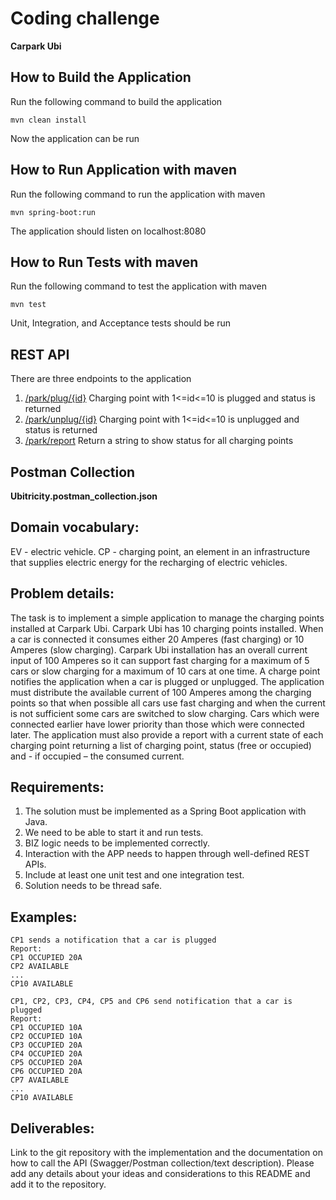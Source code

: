 # Coding challenge
**Carpark Ubi**

## How to Build the Application
Run the following command to build the application
```
mvn clean install
```
Now the application can be run

## How to Run Application with maven
Run the following command to run the application with maven
```
mvn spring-boot:run
```
The application should listen on localhost:8080

## How to Run Tests with maven
Run the following command to test the application with maven
```
mvn test
```
Unit, Integration, and Acceptance tests should be run

## REST API
There are three endpoints to the application
1. [/park/plug/{id}](http://localhost:8080/park/plug/{id})
   Charging point with 1<=id<=10 is plugged and status is returned
2. [/park/unplug/{id}](http://localhost:8080/park/unplug/{id})
   Charging point with 1<=id<=10 is unplugged and status is returned
3. [/park/report](http://localhost:8080/park/report)
   Return a string to show status for all charging points

## Postman Collection
**Ubitricity.postman_collection.json**

## Domain vocabulary:
EV - electric vehicle.
CP - charging point, an element in an infrastructure that supplies electric energy for the recharging of electric vehicles.

## Problem details:
The task is to implement a simple application to manage the charging points installed at Carpark Ubi.
Carpark Ubi has 10 charging points installed. When a car is connected it consumes either 20 Amperes (fast charging) or 10 Amperes (slow charging).
Carpark Ubi installation has an overall current input of 100 Amperes so it can support fast charging for a maximum of 5 cars or slow charging for a maximum of 10 cars at one time.
A charge point notifies the application when a car is plugged or unplugged.
The application must distribute the available current of 100 Amperes among the charging points so that when possible all cars use fast charging and when the current is not sufficient some cars are switched to slow charging.
Cars which were connected earlier have lower priority than those which were connected later.
The application must also provide a report with a current state of each charging point returning a list of charging point, status (free or occupied) and - if occupied – the consumed current.

## Requirements:
1. The solution must be implemented as a Spring Boot application with Java.
2. We need to be able to start it and run tests.
3. BIZ logic needs to be implemented correctly.
4. Interaction with the APP needs to happen through well-defined REST APIs.
4. Include at least one unit test and one integration test.
3. Solution needs to be thread safe.

## Examples:

```
CP1 sends a notification that a car is plugged
Report: 
CP1 OCCUPIED 20A
CP2 AVAILABLE
...
CP10 AVAILABLE
```

```
CP1, CP2, CP3, CP4, CP5 and CP6 send notification that a car is plugged
Report:
CP1 OCCUPIED 10A
CP2 OCCUPIED 10A
CP3 OCCUPIED 20A
CP4 OCCUPIED 20A
CP5 OCCUPIED 20A
CP6 OCCUPIED 20A
CP7 AVAILABLE
...
CP10 AVAILABLE
```

## Deliverables:
Link to the git repository with the implementation and the documentation on how to call the API (Swagger/Postman collection/text description).
Please add any details about your ideas and considerations to this README and add it to the repository.
